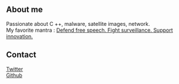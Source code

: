 
## About me

Passionate about C ++, malware, satellite images, network.  
My favorite mantra : [Defend free speech. Fight surveillance. Support innovation.](https://act.eff.org/)  

## Contact

[Twitter](https://twitter.com/Rafios06)  
[Github](https://github.com/Neosama)  
